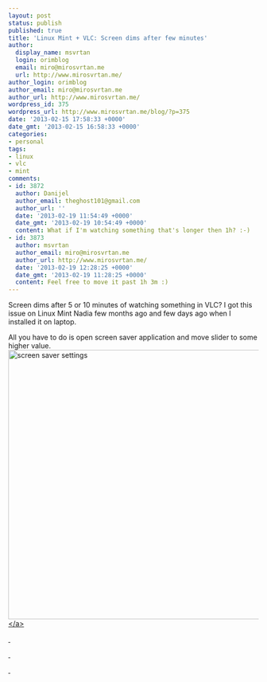 ```yaml
---
layout: post
status: publish
published: true
title: 'Linux Mint + VLC: Screen dims after few minutes'
author:
  display_name: msvrtan
  login: orimblog
  email: miro@mirosvrtan.me
  url: http://www.mirosvrtan.me/
author_login: orimblog
author_email: miro@mirosvrtan.me
author_url: http://www.mirosvrtan.me/
wordpress_id: 375
wordpress_url: http://www.mirosvrtan.me/blog/?p=375
date: '2013-02-15 17:58:33 +0000'
date_gmt: '2013-02-15 16:58:33 +0000'
categories:
- personal
tags:
- linux
- vlc
- mint
comments:
- id: 3872
  author: Danijel
  author_email: theghost101@gmail.com
  author_url: ''
  date: '2013-02-19 11:54:49 +0000'
  date_gmt: '2013-02-19 10:54:49 +0000'
  content: What if I'm watching something that's longer then 1h? :-)
- id: 3873
  author: msvrtan
  author_email: miro@mirosvrtan.me
  author_url: http://www.mirosvrtan.me/
  date: '2013-02-19 12:28:25 +0000'
  date_gmt: '2013-02-19 11:28:25 +0000'
  content: Feel free to move it past 1h 3m :)
---
```

<p>Screen dims after 5 or 10 minutes of watching something in VLC? I got this issue on Linux Mint Nadia few months ago and few days ago when I installed it on laptop.</p>
<p>All you have to do is open screen saver application and move slider to some higher value. <a href="http:&#47;&#47;www.mirosvrtan.me&#47;blog&#47;2013&#47;02&#47;linux-mint-vlc-screen-dims-after-few-minutes&#47;screen-saver-settings&#47;" rel="attachment wp-att-376"><img class="alignleft size-full wp-image-376" alt="screen saver settings" src="http:&#47;&#47;www.mirosvrtan.me&#47;blog&#47;wp-content&#47;uploads&#47;2013&#47;02&#47;screen-saver-settings.png" width="697" height="541" &#47;><&#47;a></p>
<p>&nbsp;</p>
<p>&nbsp;</p>
<p>&nbsp;</p>
